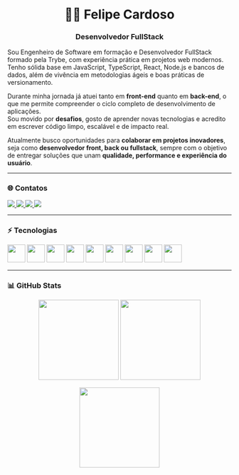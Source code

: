 <h1 align="center">👨‍💻 Felipe Cardoso</h1>
<h3 align="center">Desenvolvedor FullStack</h3>

<p>
Sou Engenheiro de Software em formação e Desenvolvedor FullStack formado pela Trybe, com experiência prática em projetos web modernos.  
Tenho sólida base em JavaScript, TypeScript, React, Node.js e bancos de dados, além de vivência em metodologias ágeis e boas práticas de versionamento.  

Durante minha jornada já atuei tanto em **front-end** quanto em **back-end**, o que me permite compreender o ciclo completo de desenvolvimento de aplicações.  
Sou movido por **desafios**, gosto de aprender novas tecnologias e acredito em escrever código limpo, escalável e de impacto real.  

Atualmente busco oportunidades para **colaborar em projetos inovadores**, seja como **desenvolvedor front, back ou fullstack**, sempre com o objetivo de entregar soluções que unam **qualidade, performance e experiência do usuário**.
</p>

---

### 🌐 Contatos

<p>
  <a href="https://linkedin.com/in/seu-linkedin" target="_blank">
    <img src="https://img.shields.io/badge/LinkedIn-0A66C2?style=for-the-badge&logo=linkedin&logoColor=white" />
  </a>
  <a href="mailto:seuemail@gmail.com">
    <img src="https://img.shields.io/badge/Gmail-EA4335?style=for-the-badge&logo=gmail&logoColor=white" />
  </a>
  <a href="https://github.com/fecardoso7?tab=stars">
    <img src="https://img.shields.io/badge/⭐%20Estrelas-0-green?style=for-the-badge" />
  </a>
  <a href="https://github.com/fecardoso7?tab=followers">
    <img src="https://img.shields.io/badge/👥%20Seguidores-15-blue?style=for-the-badge" />
  </a>
</p>

---

### ⚡ Tecnologias

<p align="left">
  <img src="https://cdn.jsdelivr.net/gh/devicons/devicon/icons/html5/html5-original.svg" width="40"/>
  <img src="https://cdn.jsdelivr.net/gh/devicons/devicon/icons/css3/css3-original.svg" width="40"/>
  <img src="https://cdn.jsdelivr.net/gh/devicons/devicon/icons/javascript/javascript-original.svg" width="40"/>
  <img src="https://cdn.jsdelivr.net/gh/devicons/devicon/icons/typescript/typescript-original.svg" width="40"/>
  <img src="https://cdn.jsdelivr.net/gh/devicons/devicon/icons/react/react-original.svg" width="40"/>
  <img src="https://cdn.jsdelivr.net/gh/devicons/devicon/icons/nextjs/nextjs-original.svg" width="40"/>
  <img src="https://cdn.jsdelivr.net/gh/devicons/devicon/icons/nodejs/nodejs-original.svg" width="40"/>
  <img src="https://cdn.jsdelivr.net/gh/devicons/devicon/icons/express/express-original.svg" width="40"/>
  <img src="https://cdn.jsdelivr.net/gh/devicons/devicon/icons/mongodb/mongodb-original.svg" width="40"/>
</p>

---

### 📊 GitHub Stats

<p align="center">
  <img height="180em" src="https://github-readme-stats.vercel.app/api?username=fecardoso7&show_icons=true&theme=tokyonight&include_all_commits=true&count_private=true"/>
  <img height="180em" src="https://github-readme-stats.vercel.app/api/top-langs/?username=fecardoso7&layout=compact&langs_count=7&theme=tokyonight"/>
</p>

<p align="center">
  <img src="https://streak-stats.demolab.com?user=fecardoso7&theme=tokyonight&hide_border=true" height="180em"/>
</p>
